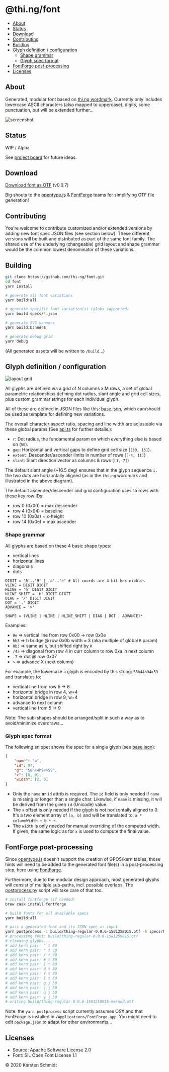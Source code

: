 # @thi.ng/font

<!-- TOC depthFrom:2 -->

- [About](#about)
- [Status](#status)
- [Download](#download)
- [Contributing](#contributing)
- [Building](#building)
- [Glyph definition / configuration](#glyph-definition--configuration)
    - [Shape grammar](#shape-grammar)
    - [Glyph spec format](#glyph-spec-format)
- [FontForge post-processing](#fontforge-post-processing)
- [Licenses](#licenses)

<!-- /TOC -->

## About

Generated, modular font based on [thi.ng
wordmark](https://github.com/thi-ng/branding/). Currently only includes
lowercase ASCII characters (also mapped to uppercase), digits, some
punctuation, but will be extended further...

![screenshot](https://raw.githubusercontent.com/thi-ng/font/master/assets/0.0.7.png)

## Status

WIP / Alpha

See [project board](https://github.com/thi-ng/font/projects/1) for
future ideas.

## Download

[Download font as OTF](./font/thing-regular-0.0.7.otf) (v0.0.7)

Big shouts to the [opentype.js](https://opentype.js.org/) &
[FontForge](https://fontforge.org/) teams for simplifying OTF file
generation!

## Contributing

You're welcome to contribute customized and/or extended versions by
adding new font spec JSON files (see section below). These different
versions will be built and distributed as part of the same font family.
The shared use of the underlying (changeable) grid layout and shape
grammar would be the common lowest denominator of these variations.

## Building

```bash
git clone https://github.com/thi-ng/font.git
cd font
yarn install

# generate all font variations
yarn build:all

# generate specific font variation(s) (globs supported)
yarn build specs/*.json

# generate SVG banners
yarn build:banners

# generate debug grid
yarn debug
```

(All generated assets will be written to `/build`...)

## Glyph definition / configuration

![layout grid](https://raw.githubusercontent.com/thi-ng/font/master/assets/grid.png)

All glyphs are defined via a grid of N columns x M rows, a set of
global parametric relationships defining dot radius, slant angle and
grid cell sizes, plus custom grammar strings for each individual glyph.

All of these are defined in JSON files like this:
[base.json](https://github.com/thi-ng/font/blob/master/specs/base.json),
which can/should be used as template for defining new variations.

The overall character aspect ratio, spacing and line width are
adjustable via these global params (See
[api.ts](https://github.com/thi-ng/font/blob/master/src/api.ts) for
further details.):

- `r`: Dot radius, the fundamental param on which everything else is
  based on (`50`).
- `gap`: Horizontal and vertical gaps to define grid cell size (`[30,
  15]`).
- `extent`: Descender/ascender limits in number of rows (`[-4, 11]`)
- `slant`: Slant direction vector as columns & rows (`[1, 7]`)

The default slant angle (~16.5 deg) ensures that in the glyph sequence
`i.` the two dots are horizontally aligned (as in the `thi.ng` wordmark
and illustrated in the above diagram).

The default ascender/descender and grid configuration uses 15 rows with
these key row IDs:

- row 0 (0x00) = max descender
- row 4 (0x04) = baseline
- row 10 (0x0a) = x-height
- row 14 (0x0e) = max ascender

### Shape grammar

All glyphs are based on these 4 basic shape types:

- vertical lines
- horizontal lines
- diagonals
- dots

```text
DIGIT = '0'..'9' | 'a'..'e' # All coords are 4-bit hex nibbles
VLINE = DIGIT DIGIT
HLINE = 'h' DIGIT DIGIT
HLINE_SHIFT = 'H' DIGIT DIGIT
DIAG = '/' DIGIT DIGIT
DOT = '.' DIGIT
ADVANCE = '>'

SHAPE = (VLINE | HLINE | HLINE_SHIFT | DIAG | DOT | ADVANCE)*
```

Examples:

- `0e` => vertical line from row 0x00 -> row 0x0e
- `hb3` => h bridge @ row 0x0b width = 3 (aka multiple of global `R`
  param)
- `Hb3` => same as `h`, but shifted right by `R`
- `/4a` => diagonal from row 4 in curr column to row 0xa in next column
- `.7` => dot @ row 0x07
- `>` => advance X (next column)

For example, the lowercase `a` glyph is encoded by this string:
`58h44h94>59` and translates to:

- vertical line from row 5 -> 8
- horizontal bridge in row 4, w=4
- horizontal bridge in row 9, w=4
- advance to next column
- vertical line from 5 -> 9

Note: The sub-shapes should be arranged/split in such a way as to
avoid/minimize overdraws...

### Glyph spec format

The following snippet shows the spec for a single glyph (see
[base.json](https://github.com/thi-ng/font/blob/master/specs/base.json)):

```json
{
    "name": "a",
    "id": 97,
    "g": "58h44h94>59",
    "x": [0, 0],
    "width": [2, 0]
}
```

- Only the `name` **or** `id` attrib is required. The `id` field is only
  needed if `name` is missing or longer than a single char. Likewise, if
  `name` is missing, it will be derived from the given `id` (Unicode)
  value.
- The `x` offset is only needed if the glyph is not horizontally aligned
  to 0. It's a two element array of `[a, b]` and will be translated to:
  `a * columnWidth + b * r`.
- The `width` is only needed for manual overriding of the computed
  width. If given, the same logic as for `x` is used to compute the
  final value.

## FontForge post-processing

Since [opentype.js](https://opentype.js.org/) doesn't support the
creation of GPOS/kern tables, those hints will need to be added to the
generated font file(s) in a post-processing step, here using
[FontForge](https://fontforge.org/).

Furthermore, due to the modular design approach, most generated glyphs
will consist of multiple sub-paths, incl. possible overlaps. The
[postprocess.py](https://github.com/thi-ng/font/blob/master/src/postprocess.py)
script will take care of that too.

```bash
# install fontforge (if needed)
brew cask install fontforge

# build fonts for all available specs
yarn build:all

# pass a generated font and its JSON spec as input
yarn postprocess -i build/thing-regular-0.0.6-1581258015.otf -k specs/base.json
# processing font: build/thing-regular-0.0.6-1581258015.otf
# cleaning glyphs...
# add kern pair: ' t 80
# add kern pair: " t 80
# add kern pair: / t 80
# add kern pair: # t 80
# add kern pair: ] t 80
# add kern pair: d t 80
# add kern pair: f t 80
# add kern pair: l t 80
# add kern pair: g j 50
# add kern pair: j j 50
# add kern pair: q j 50
# add kern pair: y j 50
# writing build/thing-regular-0.0.6-1581258015-kerned.otf
```

Note: the `yarn postprocess` script currently assumes OSX and that
FontForge is installed in `/Applications/FontForge.app`. You might need
to edit `package.json` to adapt for other environments...

## Licenses

- Source: Apache Software License 2.0
- Font: SIL Open Font License 1.1

&copy; 2020 Karsten Schmidt

